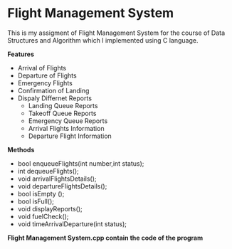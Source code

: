 # Flight Management System
 This is my assigment of Flight Management System for the course of Data Structures and Algorithm which I implemented using C language.
 
 **Features**
 
 - Arrival of Flights
 - Departure of Flights
 - Emergency Flights
 - Confirmation of Landing
 - Dispaly Differnet Reports
      - Landing Queue Reports
      - Takeoff Queue Reports
      - Emergency Queue Reports
      - Arrival Flights Information
      - Departure Flight Information
 
 **Methods**
- bool enqueueFlights(int number,int status);
- int dequeueFlights();
- void arrivalFlightsDetails();
- void departureFlightsDetails();
- bool isEmpty ();
- bool isFull();
- void displayReports();
- void fuelCheck();
- void timeArrivalDeparture(int status);
  
   
    
 
 **Flight Management System.cpp contain the code of the program**
